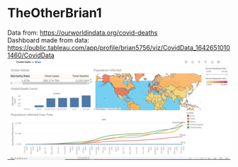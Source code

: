 # TheOtherBrian1

Data from: https://ourworldindata.org/covid-deaths
<br />
Dashboard made from data: https://public.tableau.com/app/profile/brian5756/viz/CovidData_16426510101460/CovidData
<img src = "./dashboard.PNG" alt = "dashboard" />
